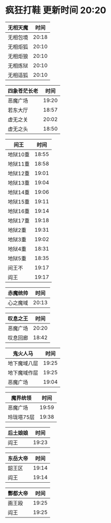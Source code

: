 # 疯狂打鞋 更新时间 20:20

| 无相天魔   | 时间    |
|--------|-------|
| 无相包境 | 20:18 |
| 无相炬狐 | 20:10 |
| 无相炬狼 | 20:10 |
| 无相炼狱 | 20:10 |
| 无相适狐 | 20:10 |

| 四象苍茫长老   | 时间    |
|--------|-------|
| 恶魔广场 | 19:20 |
| 若东大厅 | 18:57 |
| 虚无之关 | 20:02 |
| 虚无之头 | 18:50 |

| 间王   | 时间    |
|--------|-------|
| 地狱10重 | 18:55 |
| 地狱11重 | 18:58 |
| 地狱12重 | 19:01 |
| 地狱13重 | 19:04 |
| 地狱14重 | 19:06 |
| 地狱15重 | 19:11 |
| 地狱16重 | 19:14 |
| 地狱17重 | 19:18 |
| 地狱2重 | 19:31 |
| 地狱3重 | 19:02 |
| 地狱4重 | 18:31 |
| 地狱5重 | 18:35 |
| 间王不 | 19:17 |
| 阎王 | 19:17 |

| 赤魔统帅   | 时间    |
|--------|-------|
| 心之魔域 | 20:13 |

| 叹息之王   | 时间    |
|--------|-------|
| 恶魔广场 | 20:20 |
| 叹息回廊 | 18:42 |

| 鬼火人马   | 时间    |
|--------|-------|
| 地下魔域八层 | 19:25 |
| 地下魔域作层 | 19:25 |
| 恶魔广场 | 19:04 |

| 魔界统领   | 时间    |
|--------|-------|
| 恶魔广场 | 19:59 |
| 玲珑塔75层 | 19:38 |

| 后土娘娘   | 时间    |
|--------|-------|
| 阎王 | 19:23 |

| 东岳大帝   | 时间    |
|--------|-------|
| 韶王区 | 19:14 |
| 阎王 | 19:14 |

| 酆都大帝   | 时间    |
|--------|-------|
| 画王殴 | 19:25 |
| 阎王 | 19:25 |